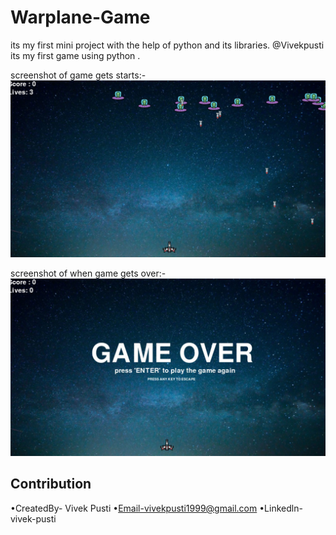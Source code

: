 # Warplane-Game
its my first mini project with the help of python and its libraries.
@Vivekpusti 
            its my first game using python .

screenshot of game gets starts:-
![](startimage.png)


screenshot of when game gets over:-
![](endimage.png)


## Contribution
•CreatedBy- Vivek Pusti
 •Email-vivekpusti1999@gmail.com
    •Linkedln-vivek-pusti

